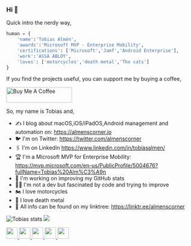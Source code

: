 ### Hi 👋
Quick intro the nerdy way,

```python
human = {
    'name':'Tobias Almén',
    'awards':'Microsoft MVP - Enterprise Mobility',
    'certifications': ['Microsoft','Jamf','Android Enterprise'],
    'work':'ASSA ABLOY',
    'loves': ['motorcycles','death metal','The cats']
}
```

If you find the projects useful, you can support me by buying a coffee,

<a href="https://www.buymeacoffee.com/almenscorner " target="_blank"><img src="https://cdn.buymeacoffee.com/buttons/default-orange.png" alt="Buy Me A Coffee" height="41" width="174"></a>


So, my name is Tobias and,

- ✍️ I blog about macOS,iOS/iPadOS,Android management and automation on: https://almenscorner.io
- 🐦 I'm on Twitter: https://twitter.com/almenscorner
- 🖇 I'm on LinkedIn https://www.linkedin.com/in/tobiasalmen/
- 🏆 I'm a Microsoft MVP for Enterprise Mobility: https://mvp.microsoft.com/en-us/PublicProfile/5004676?fullName=Tobias%20Alm%C3%A9n
- 👀 I'm working on improving my GitHub stats
- 👨‍💻 I'm not a dev but fascinated by code and trying to improve
- 🏍 I love motorcycles
- 🤘 I love death metal
- 🌴 All info can be found on my linktree: https://linktr.ee/almenscorner

![Tobias stats](https://github-readme-stats.vercel.app/api?username=almenscorner&show_icons=true&theme=dark)
<img src="https://github-readme-streak-stats.herokuapp.com/?user=almenscorner&theme=dark"/>

<a href="https://www.linkedin.com/in/tobiasalmen/">
    <img height="30" src="https://cdn2.iconfinder.com/data/icons/social-icon-3/512/social_style_3_in-306.png"/>
</a>
<a href="https://twitter.com/almenscorner">
    <img height="30" src="https://cdn2.iconfinder.com/data/icons/social-media-2285/512/1_Twitter3_colored_svg-256.png"/>
</a>
<a href="https://discordapp.com/users/almenscorner#6355">
    <img height="30" src="https://cdn2.iconfinder.com/data/icons/gaming-platforms-squircle/250/discord_squircle-256.png"/>
</a>
<a href="https://slack.com/app_redirect?channel=U021PJ54KQU">
    <img height="30" src="https://cdn4.iconfinder.com/data/icons/logos-and-brands/512/306_Slack_logo-256.png"/>
</a>
<a href="https://mastodon.social/@almenscorner">
    <img height="30" src="https://cdn4.iconfinder.com/data/icons/logos-and-brands/512/207_Mastodon_logo_logos-1024.png"/>
</a>

